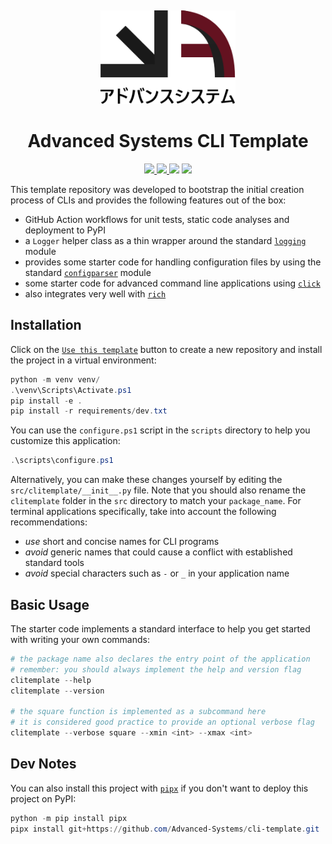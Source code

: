 <p align="center">
  <a title="Project Logo">
    <img height="150" style="margin-top:15px" src="https://raw.githubusercontent.com/Advanced-Systems/vector-assets/master/advanced-systems-logo-annotated.svg">
  </a>
</p>

<h1 align="center">Advanced Systems CLI Template</h1>

<p align="center">
    <a href="https://github.com/Advanced-Systems/cli-template" title="Release Version">
        <img src="https://img.shields.io/badge/Release-2.0.0%20-blue">
    </a>
    <a href="https://github.com/Advanced-Systems/cli-template/actions/workflows/python-app.yml" title="Unit Tests">
        <img src="https://github.com/Advanced-Systems/cli-template/actions/workflows/python-app.yml/badge.svg">
    </a>
    <a title="Supported Python Versions">
        <img src="https://img.shields.io/badge/Python-3.9%20%7C%203.10%20%7C%203.11%20-blue">
    </a>
    <a href="https://www.gnu.org/licenses/gpl-3.0.en.html" title="License Information" target="_blank" rel="noopener noreferrer">
        <img src="https://img.shields.io/badge/License-MIT-blue.svg">
    </a>
</p>

This template repository was developed to bootstrap the initial creation process
of CLIs and provides the following features out of the box:

- GitHub Action workflows for unit tests, static code analyses and deployment to
  PyPI
- a `Logger` helper class as a thin wrapper around the standard
  [`logging`](https://docs.python.org/3/howto/logging.html) module
- provides some starter code for handling configuration files by using the standard
  [`configparser`](https://docs.python.org/3/library/configparser.html) module
- some starter code for advanced command line applications using
  [`click`](https://click.palletsprojects.com/en/8.1.x/api/)
- also integrates very well with [`rich`](https://github.com/Textualize/rich)

## Installation

Click on the [`Use this template`](https://github.com/Advanced-Systems/cli-template/generate)
button to create a new repository and install the project in a virtual environment:

```powershell
python -m venv venv/
.\venv\Scripts\Activate.ps1
pip install -e .
pip install -r requirements/dev.txt
```

You can use the `configure.ps1` script in the `scripts` directory to help you
customize this application:

```powershell
.\scripts\configure.ps1
```

Alternatively, you can make these changes yourself by editing the
`src/clitemplate/__init__.py` file. Note that you should also rename the `clitemplate`
folder in the `src` directory to match your `package_name`. For terminal applications
specifically, take into account the following recommendations:

- _use_ short and concise names for CLI programs
- _avoid_ generic names that could cause a conflict with established standard tools
- _avoid_ special characters such as `-` or `_` in your application name

## Basic Usage

The starter code implements a standard interface to help you get started with writing
your own commands:

```powershell
# the package name also declares the entry point of the application
# remember: you should always implement the help and version flag
clitemplate --help
clitemplate --version

# the square function is implemented as a subcommand here
# it is considered good practice to provide an optional verbose flag
clitemplate --verbose square --xmin <int> --xmax <int>
```

## Dev Notes

You can also install this project with [`pipx`](https://pypa.github.io/pipx/)
if you don't want to deploy this project on PyPI:

```powershell
python -m pip install pipx
pipx install git+https://github.com/Advanced-Systems/cli-template.git
```
